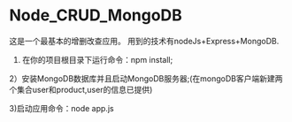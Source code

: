 ﻿# Node_CRUD_MongoDB

这是一个最基本的增删改查应用。 用到的技术有nodeJs+Express+MongoDB.



1) 在你的项目根目录下运行命令：npm install;

2）安装MongoDB数据库并且启动MongoDB服务器;(在mongoDB客户端新建两个集合user和product,user的信息已提供)

3)启动应用命令：node app.js
